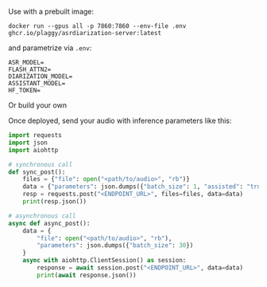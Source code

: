 Use with a prebuilt image:
```
docker run --gpus all -p 7860:7860 --env-file .env ghcr.io/plaggy/asrdiarization-server:latest
```
and parametrize via `.env`:
```
ASR_MODEL=
FLASH_ATTN2=
DIARIZATION_MODEL=
ASSISTANT_MODEL=
HF_TOKEN=
```
Or build your own

Once deployed, send your audio with inference parameters like this:
```python
import requests
import json
import aiohttp

# synchronous call
def sync_post():
    files = {"file": open("<path/to/audio>", "rb")}
    data = {"parameters": json.dumps({"batch_size": 1, "assisted": "true"})}
    resp = requests.post("<ENDPOINT_URL>", files=files, data=data)
    print(resp.json())

# asynchronous call
async def async_post():
    data = {
        "file": open("<path/to/audio>", "rb"),
        "parameters": json.dumps({"batch_size": 30})
    }
    async with aiohttp.ClientSession() as session:
        response = await session.post("<ENDPOINT_URL>", data=data)
        print(await response.json())
```
